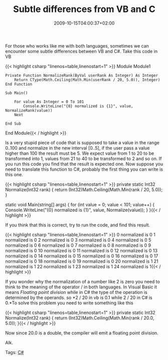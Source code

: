﻿---
title: "Subtle differences from VB and C"
description: ""
date: 2009-10-15T04:00:37+02:00
draft: false
tags: [NET framework]
categories: [NET framework]
---
For those who works like me with both languages, sometimes we can encounter some subtle differences between VB and C#. Take this code in VB

{{< highlight csharp "linenos=table,linenostart=1" >}}
Module Module1

    Private Function NormalizeRank(ByVal userRank As Integer) As Integer
        Return CType(Math.Ceiling(Math.Min(userRank / 20, 5.0)), Integer)
    End Function

    Sub Main()

        For value As Integer = 0 To 101
            Console.WriteLine("{0} normalized is {1}", value, NormalizeRank(value))
        Next

    End Sub

End Module{{< / highlight >}}

<!-- Code inserted with Steve Dunn's Windows Live Writer Code Formatter Plugin.  http://dunnhq.com -->

Is a very stupid piece of code that is supposed to take a value in the range 0..100 and normalize in the new interval [0..5], if the user pass a value higher than 100 the result must be 5. We expect value from 1 to 20 to be transformed into 1, values from 21 to 40 to be transformed to 2 and so on. If you run this code you find that the result is expected one. Now suppose you need to translate this function to C#, probably the first thing you can write is this one.

{{< highlight csharp "linenos=table,linenostart=1" >}}
private static Int32 Normalize(Int32 rank)
{
    return (Int32)Math.Ceiling(Math.Min(rank / 20, 5.0));
}

static void Main(string[] args)
{
    for (int value = 0; value < 101; value++)
    {
        Console.WriteLine("{0} normalized is {1}", value, Normalize(value));
    }
}{{< / highlight >}}

<!-- Code inserted with Steve Dunn's Windows Live Writer Code Formatter Plugin.  http://dunnhq.com -->

If you think that this is correct, try to run the code, and find this result.

{{< highlight csharp "linenos=table,linenostart=1" >}}
0 normalized is 0
1 normalized is 0
2 normalized is 0
3 normalized is 0
4 normalized is 0
5 normalized is 0
6 normalized is 0
7 normalized is 0
8 normalized is 0
9 normalized is 0
10 normalized is 0
11 normalized is 0
12 normalized is 0
13 normalized is 0
14 normalized is 0
15 normalized is 0
16 normalized is 0
17 normalized is 0
18 normalized is 0
19 normalized is 0
20 normalized is 1
21 normalized is 1
22 normalized is 1
23 normalized is 1
24 normalized is 1{{< / highlight >}}

<!-- Code inserted with Steve Dunn's Windows Live Writer Code Formatter Plugin.  http://dunnhq.com -->

If you wonder why the normalization of a number like 2 is zero you need to think to the meaning of the operator / in both languages. In Visual Basic it means *Floating point division* while in C# the type of the operation is determined by the operands. so *2 / 20 in vb is 0.1 while 2 / 20 in C# is 0.*To solve this problem you need to write something like this

{{< highlight csharp "linenos=table,linenostart=1" >}}
private static Int32 Normalize(Int32 rank)
{
    return (Int32)Math.Ceiling(Math.Min(rank / 20.0, 5.0));
}{{< / highlight >}}

<!-- Code inserted with Steve Dunn's Windows Live Writer Code Formatter Plugin.  http://dunnhq.com -->

Now since 20.0 is a double, the compiler will emit a floating point division.

Alk.

Tags: [C#](http://technorati.com/tag/C#)
